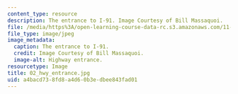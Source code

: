 ```yaml
---
content_type: resource
description: The entrance to I-91. Image Courtesy of Bill Massaquoi.
file: /media/https%3A/open-learning-course-data-rc.s3.amazonaws.com/11-945-springfield-studio-fall-2005/a4bacd738fd8a4d60b3edbee843fad01_02_hwy_entrance.jpg
file_type: image/jpeg
image_metadata:
  caption: The entrance to I-91.
  credit: Image Courtesy of Bill Massaquoi.
  image-alt: Highway entrance.
resourcetype: Image
title: 02_hwy_entrance.jpg
uid: a4bacd73-8fd8-a4d6-0b3e-dbee843fad01
---
```

